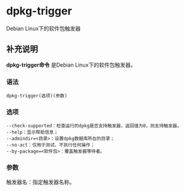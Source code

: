 dpkg-trigger
===

Debian Linux下的软件包触发器

## 补充说明

**dpkg-trigger命令** 是Debian Linux下的软件包触发器。

###  语法

```
dpkg-trigger(选项)(参数)
```

###  选项

```
--check-supported：检查运行的dpkg是否支持触发器，返回值为0，则支持触发器。
--help：显示帮助信息；
--admindir=<目录>：设置dpkg数据库所在的目录；
--no-act：仅用于测试，不执行任何操作；
--by-package=<软件包>：覆盖触发器等待者。
```

###  参数

触发器名：指定触发器名称。


